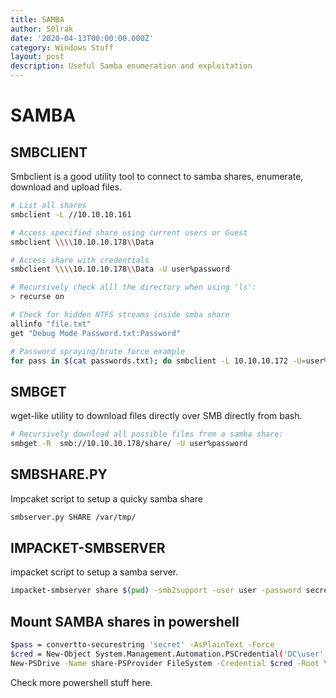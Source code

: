 ```yaml
---
title: SAMBA
author: S0lrak
date: '2020-04-13T00:00:00.000Z'
category: Windows Stuff
layout: post
description: Useful Samba enumeration and exploitation
---
```


# SAMBA

## SMBCLIENT

Smbclient is a good utility tool to connect to samba shares, enumerate, download and upload files.

```bash
# List all shares
smbclient -L //10.10.10.161
```

```bash
# Access specified share using current users or Guest
smbclient \\\\10.10.10.178\\Data

# Access share with credentials
smbclient \\\\10.10.10.178\\Data -U user%password
```

```bash
# Recursively check alll the directory when using 'ls':
> recurse on
```

```bash
# Check for hidden NTFS streams inside smba share
allinfo "file.txt"
get "Debug Mode Password.txt:Password"
```

```bash
# Password spraying/brute force example
for pass in $(cat passwords.txt); do smbclient -L 10.10.10.172 -U=user%$pass; done
```

## SMBGET

wget-like utility to download files directly over SMB directly from bash.

```bash
# Recursively download all possible files from a samba share:
smbget -R  smb://10.10.10.178/share/ -U user%password
```

## SMBSHARE.PY

Impcaket script to setup a quicky samba share

```bash
smbserver.py SHARE /var/tmp/
```

## IMPACKET-SMBSERVER

impacket script to setup a samba server.

```bash
impacket-smbserver share $(pwd) -smb2support -user user -password secret
```

## Mount SAMBA shares in powershell

```bash
$pass = convertto-securestring 'secret' -AsPlainText -Force
$cred = New-Object System.Management.Automation.PSCredential('DC\user', $pass)
New-PSDrive -Name share-PSProvider FileSystem -Credential $cred -Root \\10.10.10.3:\share
```

Check more powershell stuff here.

